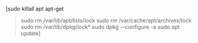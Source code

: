 [sudo killall apt apt-get
> sudo rm /var/lib/apt/lists/lock
> sudo rm /var/cache/apt/archives/lock
> sudo rm /var/lib/dpkg/lock*
> sudo dpkg --configure -a
> sudo apt update]
